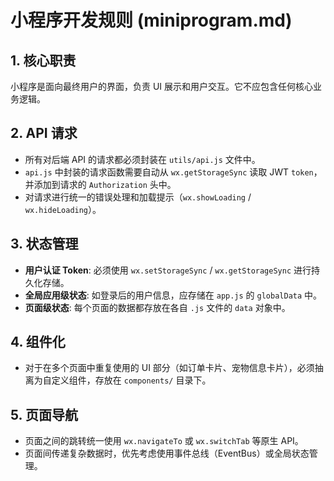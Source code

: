 # 小程序开发规则 (miniprogram.md)

## 1. 核心职责

小程序是面向最终用户的界面，负责 UI 展示和用户交互。它不应包含任何核心业务逻辑。

## 2. API 请求

- 所有对后端 API 的请求都必须封装在 `utils/api.js` 文件中。
- `api.js` 中封装的请求函数需要自动从 `wx.getStorageSync` 读取 JWT `token`，并添加到请求的 `Authorization` 头中。
- 对请求进行统一的错误处理和加载提示（`wx.showLoading` / `wx.hideLoading`）。

## 3. 状态管理

- **用户认证 Token**: 必须使用 `wx.setStorageSync` / `wx.getStorageSync` 进行持久化存储。
- **全局应用级状态**: 如登录后的用户信息，应存储在 `app.js` 的 `globalData` 中。
- **页面级状态**: 每个页面的数据都存放在各自 `.js` 文件的 `data` 对象中。

## 4. 组件化

- 对于在多个页面中重复使用的 UI 部分（如订单卡片、宠物信息卡片），必须抽离为自定义组件，存放在 `components/` 目录下。

## 5. 页面导航

- 页面之间的跳转统一使用 `wx.navigateTo` 或 `wx.switchTab` 等原生 API。
- 页面间传递复杂数据时，优先考虑使用事件总线（EventBus）或全局状态管理。
